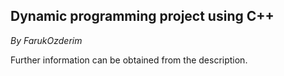 ## Dynamic programming project using C++  
_By FarukOzderim_  

Further information can be obtained from the description.
